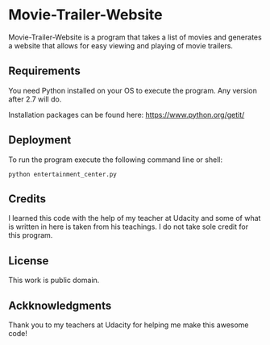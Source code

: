 # Movie-Trailer-Website

Movie-Trailer-Website is a program that takes a list of movies and generates \
a website that allows for easy viewing and playing of movie trailers.

## Requirements
You need Python installed on your OS to execute the program. Any version \
after 2.7 will do.

Installation packages can be found here:
https://www.python.org/getit/

## Deployment
To run the program execute the following command line or shell:
```
python entertainment_center.py
```

## Credits
I learned this code with the help of my teacher at Udacity and some of what \
is written in here is taken from his teachings. I do not take sole credit for \
this program.

## License
This work is public domain.

## Ackknowledgments
Thank you to my teachers at Udacity for helping me make this awesome code!
